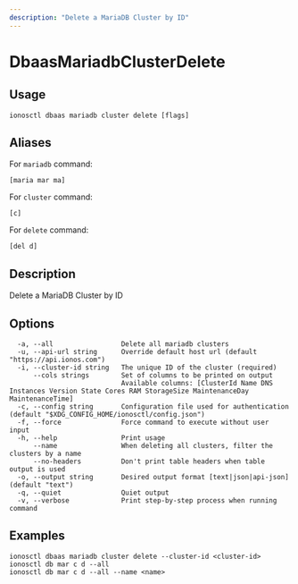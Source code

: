```yaml
---
description: "Delete a MariaDB Cluster by ID"
---
```


# DbaasMariadbClusterDelete

## Usage

```text
ionosctl dbaas mariadb cluster delete [flags]
```

## Aliases

For `mariadb` command:

```text
[maria mar ma]
```

For `cluster` command:

```text
[c]
```

For `delete` command:

```text
[del d]
```

## Description

Delete a MariaDB Cluster by ID

## Options

```text
  -a, --all                 Delete all mariadb clusters
  -u, --api-url string      Override default host url (default "https://api.ionos.com")
  -i, --cluster-id string   The unique ID of the cluster (required)
      --cols strings        Set of columns to be printed on output 
                            Available columns: [ClusterId Name DNS Instances Version State Cores RAM StorageSize MaintenanceDay MaintenanceTime]
  -c, --config string       Configuration file used for authentication (default "$XDG_CONFIG_HOME/ionosctl/config.json")
  -f, --force               Force command to execute without user input
  -h, --help                Print usage
      --name                When deleting all clusters, filter the clusters by a name
      --no-headers          Don't print table headers when table output is used
  -o, --output string       Desired output format [text|json|api-json] (default "text")
  -q, --quiet               Quiet output
  -v, --verbose             Print step-by-step process when running command
```

## Examples

```text
ionosctl dbaas mariadb cluster delete --cluster-id <cluster-id>
ionosctl db mar c d --all
ionosctl db mar c d --all --name <name>
```

